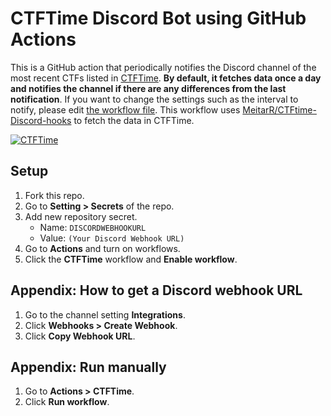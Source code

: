 # CTFTime Discord Bot using GitHub Actions
This is a GitHub action that periodically notifies the Discord channel of the most recent CTFs listed in [CTFTime](https://ctftime.org/). **By default, it fetches data once a day and notifies the channel if there are any differences from the last notification**. If you want to change the settings such as the interval to notify, please edit [the workflow file](.github/workflows/ctftime.yml). This workflow uses [MeitarR/CTFtime-Discord-hooks](https://github.com/MeitarR/CTFtime-Discord-hooks) to fetch the data in CTFTime.

[![CTFTime](https://github.com/TheTooolBox/ctftime-discord-github-actions-bot/actions/workflows/ctftime.yml/badge.svg?branch=main)](https://github.com/TheTooolBox/ctftime-discord-github-actions-bot/actions/workflows/ctftime.yml)

## Setup
1. Fork this repo.
2. Go to **Setting > Secrets** of the repo.
3. Add new repository secret.
   - Name: `DISCORDWEBHOOKURL`
   - Value: `(Your Discord Webhook URL)`
4. Go to **Actions** and turn on workflows.
5. Click the **CTFTime** workflow and **Enable workflow**.

## Appendix: How to get a Discord webhook URL
1. Go to the channel setting **Integrations**.
2. Click **Webhooks > Create Webhook**.
3. Click **Copy Webhook URL**.

## Appendix: Run manually
1. Go to **Actions > CTFTime**.
2. Click **Run workflow**.
